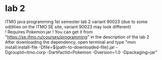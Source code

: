 # lab 2
ITMO java programming 1st semester lab 2 variant 90023 (due to some oddities on the ITMO SE site, variant 90023 may look different)  
! Requires Pokemon.jar ! You can get it from "https://se.ifmo.ru/courses/programming" in the description of the lab 2  
After downloading the dependency, open terminal and type "mvn install:install-file -Dfile=${path-to-downloaded-file}.jar -DgroupId=itmo.corp -DartifactId=Pokemon -Dversion=1.0 -Dpackaging=jar"
